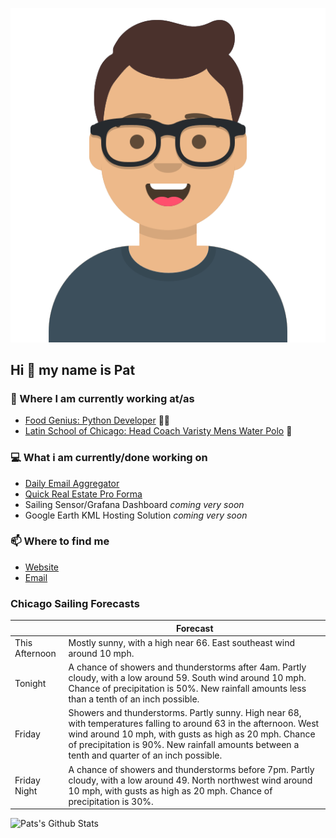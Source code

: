 [![Social banner for p-j-falconer](https://raw.githubusercontent.com/P-J-FALCONER/P-J-FALCONER/master/assets/avataaars.svg)](https://patfalconer.com/)
## Hi :wave: my name is Pat

### 💼 Where I am currently working at/as
- [Food Genius: Python Developer](https://getfoodgenius.com/) 🍔🐍
- [Latin School of Chicago: Head Coach Varisty Mens Water Polo](https://www.latinschool.org/) 🤽


### 💻 What i am currently/done working on
 - [Daily Email Aggregator](https://github.com/P-J-FALCONER/dott_daily_mail)
 - [Quick Real Estate Pro Forma](https://github.com/P-J-FALCONER/henry)
 - Sailing Sensor/Grafana Dashboard *coming very soon*
 - Google Earth KML Hosting Solution *coming very soon*

### 📫 Where to find me
 - [Website](https://patfalconer.com/)
 - [Email](mailto:patrick.j.falconer@gmail.com)


### Chicago Sailing Forecasts
|   | Forecast  |
|---|---|
| This Afternoon | Mostly sunny, with a high near 66. East southeast wind around 10 mph. |
| Tonight | A chance of showers and thunderstorms after 4am. Partly cloudy, with a low around 59. South wind around 10 mph. Chance of precipitation is 50%. New rainfall amounts less than a tenth of an inch possible. |
| Friday | Showers and thunderstorms. Partly sunny. High near 68, with temperatures falling to around 63 in the afternoon. West wind around 10 mph, with gusts as high as 20 mph. Chance of precipitation is 90%. New rainfall amounts between a tenth and quarter of an inch possible. |
| Friday Night | A chance of showers and thunderstorms before 7pm. Partly cloudy, with a low around 49. North northwest wind around 10 mph, with gusts as high as 20 mph. Chance of precipitation is 30%. |

![Pats's Github Stats](https://github-readme-stats.vercel.app/api?username=p-j-falconer&show_icons=true&theme=radical)
